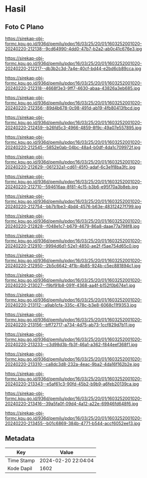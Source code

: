 # Hasil

## Foto C Plano

https://sirekap-obj-formc.kpu.go.id/936d/pemilu/pdpr/16/03/25/20/01/1603252001020-20240220-212138--9cd64990-4dd0-47b7-b2a2-ab0c41c676e3.jpg

https://sirekap-obj-formc.kpu.go.id/936d/pemilu/pdpr/16/03/25/20/01/1603252001020-20240220-212217--db3b2c3d-7a4e-40cf-bd44-e2bd6cb89cca.jpg

https://sirekap-obj-formc.kpu.go.id/936d/pemilu/pdpr/16/03/25/20/01/1603252001020-20240220-212318--4668f3e3-9ff7-4630-abaa-43826a3eb685.jpg

https://sirekap-obj-formc.kpu.go.id/936d/pemilu/pdpr/16/03/25/20/01/1603252001020-20240220-212356--89d4b678-0c98-491d-ab19-4fb80413fbcd.jpg

https://sirekap-obj-formc.kpu.go.id/936d/pemilu/pdpr/16/03/25/20/01/1603252001020-20240220-212459--b26fd5c3-4966-4859-8f9c-49a07e557895.jpg

https://sirekap-obj-formc.kpu.go.id/936d/pemilu/pdpr/16/03/25/20/01/1603252001020-20240220-212545--5852e0ab-04bc-48a4-b0df-4da1c709972f.jpg

https://sirekap-obj-formc.kpu.go.id/936d/pemilu/pdpr/16/03/25/20/01/1603252001020-20240220-212629--061232a1-cd61-45f0-adaf-6c3e1f8ba3fc.jpg

https://sirekap-obj-formc.kpu.go.id/936d/pemilu/pdpr/16/03/25/20/01/1603252001020-20240220-212710--594616aa-8f81-4c15-b3b6-e95f70a3b8eb.jpg

https://sirekap-obj-formc.kpu.go.id/936d/pemilu/pdpr/16/03/25/20/01/1603252001020-20240220-212754--bb7b1be3-4bd4-4576-b63e-48312427f799.jpg

https://sirekap-obj-formc.kpu.go.id/936d/pemilu/pdpr/16/03/25/20/01/1603252001020-20240220-212828--f048e1c7-b679-4679-86a8-daae77a798f8.jpg

https://sirekap-obj-formc.kpu.go.id/936d/pemilu/pdpr/16/03/25/20/01/1603252001020-20240220-212910--9994d6d1-52e1-4850-ae2f-f5ae754d65c0.jpg

https://sirekap-obj-formc.kpu.go.id/936d/pemilu/pdpr/16/03/25/20/01/1603252001020-20240220-212950--2b5c6642-4f1b-4b85-924b-c5ec881894c1.jpg

https://sirekap-obj-formc.kpu.go.id/936d/pemilu/pdpr/16/03/25/20/01/1603252001020-20240220-213027--f9bf91b8-091f-4368-aa4f-b152f0b674e1.jpg

https://sirekap-obj-formc.kpu.go.id/936d/pemilu/pdpr/16/03/25/20/01/1603252001020-20240220-213112--a9ab1cfa-335c-478c-b3e8-6068c11f9353.jpg

https://sirekap-obj-formc.kpu.go.id/936d/pemilu/pdpr/16/03/25/20/01/1603252001020-20240220-213156--bff72717-a734-4d75-ab73-1ccf829d7b11.jpg

https://sirekap-obj-formc.kpu.go.id/936d/pemilu/pdpr/16/03/25/20/01/1603252001020-20240220-213233--c3d98d3b-fb3f-46a1-a362-f844eef368f1.jpg

https://sirekap-obj-formc.kpu.go.id/936d/pemilu/pdpr/16/03/25/20/01/1603252001020-20240220-213310--ca8dc3d8-232a-4eac-9ba2-4da16f162b2e.jpg

https://sirekap-obj-formc.kpu.go.id/936d/pemilu/pdpr/16/03/25/20/01/1603252001020-20240220-213343--e5af61c3-90fd-45b2-b9b9-a6feb20139ca.jpg

https://sirekap-obj-formc.kpu.go.id/936d/pemilu/pdpr/16/03/25/20/01/1603252001020-20240220-213416--39a5fa0f-09d4-4a12-a22e-69946fd648f6.jpg

https://sirekap-obj-formc.kpu.go.id/936d/pemilu/pdpr/16/03/25/20/01/1603252001020-20240220-213455--b01c6869-384b-4771-b544-accf6052ee13.jpg


## Metadata

| Key        | Value               |
| ---------- | ------------------- |
| Time Stamp | 2024-02-20 22:04:04 |
| Kode Dapil | 1602                |



